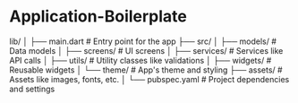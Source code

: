 # Application-Boilerplate

lib/
│
├── main.dart                # Entry point for the app
├── src/
│   ├── models/              # Data models
│   ├── screens/             # UI screens
│   ├── services/            # Services like API calls
│   ├── utils/               # Utility classes like validations
│   ├── widgets/             # Reusable widgets
│   └── theme/               # App's theme and styling
├── assets/                  # Assets like images, fonts, etc.
│
└── pubspec.yaml             # Project dependencies and settings
